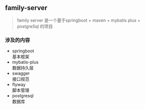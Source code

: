 
## family-server

>family server 是一个基于springboot + maven + mybatis plus + postgreSql 的项目

### 涉及的内容
- springboot   
  基本框架
- mybatis-plus    
  数据持久层
- swagger    
  接口规范
- flyway    
  脚本管理
- postgresql    
  数据库